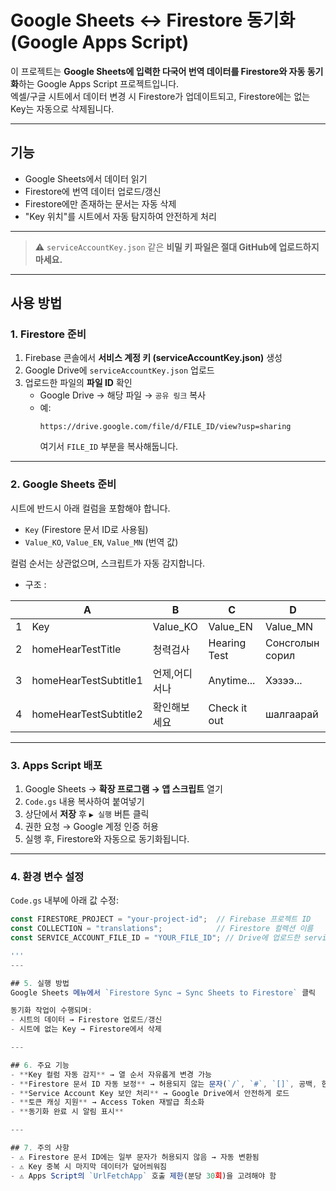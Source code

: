 # Google Sheets ↔ Firestore 동기화 (Google Apps Script)

이 프로젝트는 **Google Sheets에 입력한 다국어 번역 데이터를 Firestore와 자동 동기화**하는 Google Apps Script 프로젝트입니다.  
엑셀/구글 시트에서 데이터 변경 시 Firestore가 업데이트되고, Firestore에는 없는 Key는 자동으로 삭제됩니다.

---

## 기능
- Google Sheets에서 데이터 읽기
- Firestore에 번역 데이터 업로드/갱신
- Firestore에만 존재하는 문서는 자동 삭제
- "Key 위치"를 시트에서 자동 탐지하여 안전하게 처리

---

> ⚠️ `serviceAccountKey.json` 같은 **비밀 키 파일은 절대 GitHub에 업로드하지 마세요.**

---

## 사용 방법

### 1. Firestore 준비
1. Firebase 콘솔에서 **서비스 계정 키 (serviceAccountKey.json)** 생성
2. Google Drive에 `serviceAccountKey.json` 업로드
3. 업로드한 파일의 **파일 ID** 확인  
   - Google Drive → 해당 파일 → `공유 링크` 복사  
   - 예:  
     ```
     https://drive.google.com/file/d/FILE_ID/view?usp=sharing
     ```
     여기서 `FILE_ID` 부분을 복사해둡니다.

---

### 2. Google Sheets 준비
시트에 반드시 아래 컬럼을 포함해야 합니다. 

- `Key` (Firestore 문서 ID로 사용됨)
- `Value_KO`, `Value_EN`, `Value_MN` (번역 값)

컬럼 순서는 상관없으며, 스크립트가 자동 감지합니다.  
- 구조 :

|   | A        | B          | C            | D        |
|---|----------|------------|--------------|----------|
| 1 | Key      | Value_KO   | Value_EN     | Value_MN |
| 2 | homeHearTestTitle | 청력검사   | Hearing Test | Сонсголын сорил |
| 3 | homeHearTestSubtitle1 | 언제,어디서나 | Anytime...   | Хэзээ... |
| 4 | homeHearTestSubtitle2 | 확인해보세요 | Check it out | шалгаарай |

---

### 3. Apps Script 배포
1. Google Sheets → **확장 프로그램 → 앱 스크립트** 열기
2. `Code.gs` 내용 복사하여 붙여넣기
3. 상단에서 **저장** 후 `▶ 실행` 버튼 클릭
4. 권한 요청 → Google 계정 인증 허용
5. 실행 후, Firestore와 자동으로 동기화됩니다.

---

### 4. 환경 변수 설정
`Code.gs` 내부에 아래 값 수정:

```js
const FIRESTORE_PROJECT = "your-project-id";  // Firebase 프로젝트 ID
const COLLECTION = "translations";            // Firestore 컬렉션 이름
const SERVICE_ACCOUNT_FILE_ID = "YOUR_FILE_ID"; // Drive에 업로드한 serviceAccountKey.json ID

'''
---

## 5. 실행 방법
Google Sheets 메뉴에서 `Firestore Sync → Sync Sheets to Firestore` 클릭  

동기화 작업이 수행되며:
- 시트의 데이터 → Firestore 업로드/갱신  
- 시트에 없는 Key → Firestore에서 삭제  

---

## 6. 주요 기능
- **Key 컬럼 자동 감지** → 열 순서 자유롭게 변경 가능  
- **Firestore 문서 ID 자동 보정** → 허용되지 않는 문자(`/`, `#`, `[]`, 공백, 한글 등) 제거  
- **Service Account Key 보안 처리** → Google Drive에서 안전하게 로드  
- **토큰 캐싱 지원** → Access Token 재발급 최소화  
- **동기화 완료 시 알림 표시**  

---

## 7. 주의 사항
- ⚠️ Firestore 문서 ID에는 일부 문자가 허용되지 않음 → 자동 변환됨  
- ⚠️ Key 중복 시 마지막 데이터가 덮어씌워짐  
- ⚠️ Apps Script의 `UrlFetchApp` 호출 제한(분당 30회)을 고려해야 함  

